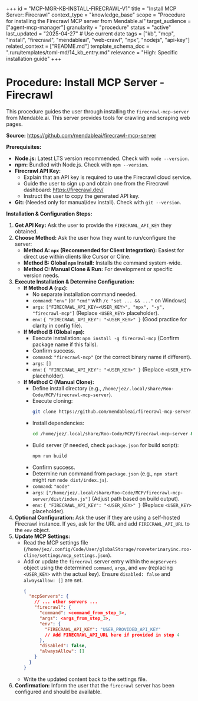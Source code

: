 +++
id = "MCP-MGR-KB-INSTALL-FIRECRAWL-V1"
title = "Install MCP Server: Firecrawl"
context_type = "knowledge_base"
scope = "Procedure for installing the Firecrawl MCP server from Mendable.ai"
target_audience = ["agent-mcp-manager"]
granularity = "procedure"
status = "active"
last_updated = "2025-04-27" # Use current date
tags = ["kb", "mcp", "install", "firecrawl", "mendableai", "web-crawl", "npx", "nodejs", "api-key"]
related_context = ["README.md"]
template_schema_doc = ".ruru/templates/toml-md/14_kb_entry.md"
relevance = "High: Specific installation guide"
+++

# Procedure: Install MCP Server - Firecrawl

This procedure guides the user through installing the `firecrawl-mcp-server` from Mendable.ai. This server provides tools for crawling and scraping web pages.

**Source:** <https://github.com/mendableai/firecrawl-mcp-server>

**Prerequisites:**

*   **Node.js:** Latest LTS version recommended. Check with `node --version`.
*   **npm:** Bundled with Node.js. Check with `npm --version`.
*   **Firecrawl API Key:**
    *   Explain that an API key is required to use the Firecrawl cloud service.
    *   Guide the user to sign up and obtain one from the Firecrawl dashboard: <https://firecrawl.dev/>
    *   Instruct the user to copy the generated API key.
*   **Git:** (Needed only for manual/dev install). Check with `git --version`.

**Installation & Configuration Steps:**

1.  **Get API Key:** Ask the user to provide the `FIRECRAWL_API_KEY` they obtained.
2.  **Choose Method:** Ask the user how they want to run/configure the server:
    *   **Method A: `npx` (Recommended for Client Integration):** Easiest for direct use within clients like Cursor or Cline.
    *   **Method B: Global `npm` Install:** Installs the command system-wide.
    *   **Method C: Manual Clone & Run:** For development or specific version needs.
3.  **Execute Installation & Determine Configuration:**
    *   **If Method A (`npx`):**
        *   No separate installation command needed.
        *   `command`: `"env"` (or `"cmd"` with `/c "set ... && ..."` on Windows)
        *   `args`: `["FIRECRAWL_API_KEY=<USER_KEY>", "npx", "-y", "firecrawl-mcp"]` (Replace `<USER_KEY>` placeholder).
        *   `env`: `{ "FIRECRAWL_API_KEY": "<USER_KEY>" }` (Good practice for clarity in config file).
    *   **If Method B (Global `npm`):**
        *   Execute installation: `npm install -g firecrawl-mcp` (Confirm package name if this fails).
        *   Confirm success.
        *   `command`: `"firecrawl-mcp"` (or the correct binary name if different).
        *   `args`: `[]`
        *   `env`: `{ "FIRECRAWL_API_KEY": "<USER_KEY>" }` (Replace `<USER_KEY>` placeholder).
    *   **If Method C (Manual Clone):**
        *   Define install directory (e.g., `/home/jez/.local/share/Roo-Code/MCP/firecrawl-mcp-server`).
        *   Execute cloning:
            ```bash
            git clone https://github.com/mendableai/firecrawl-mcp-server.git /home/jez/.local/share/Roo-Code/MCP/firecrawl-mcp-server
            ```
        *   Install dependencies:
            ```bash
            cd /home/jez/.local/share/Roo-Code/MCP/firecrawl-mcp-server && npm install
            ```
        *   Build server (if needed, check `package.json` for build script):
            ```bash
            npm run build
            ```
        *   Confirm success.
        *   Determine run command from `package.json` (e.g., `npm start` might run `node dist/index.js`).
        *   `command`: `"node"`
        *   `args`: `["/home/jez/.local/share/Roo-Code/MCP/firecrawl-mcp-server/dist/index.js"]` (Adjust path based on build output).
        *   `env`: `{ "FIRECRAWL_API_KEY": "<USER_KEY>" }` (Replace `<USER_KEY>` placeholder).
4.  **Optional Configuration:** Ask the user if they are using a self-hosted Firecrawl instance. If yes, ask for the URL and add `FIRECRAWL_API_URL` to the `env` object.
5.  **Update MCP Settings:**
    *   Read the MCP settings file (`/home/jez/.config/Code/User/globalStorage/rooveterinaryinc.roo-cline/settings/mcp_settings.json`).
    *   Add or update the `firecrawl` server entry within the `mcpServers` object using the determined `command`, `args`, and `env` (replacing `<USER_KEY>` with the actual key). Ensure `disabled: false` and `alwaysAllow: []` are set.
        ```json
        {
          "mcpServers": {
            // ... other servers ...
            "firecrawl": {
              "command": <command_from_step_3>,
              "args": <args_from_step_3>,
              "env": {
                "FIRECRAWL_API_KEY": "USER_PROVIDED_API_KEY"
                // Add FIRECRAWL_API_URL here if provided in step 4
              },
              "disabled": false,
              "alwaysAllow": []
            }
          }
        }
        ```
    *   Write the updated content back to the settings file.
6.  **Confirmation:** Inform the user that the `firecrawl` server has been configured and should be available.